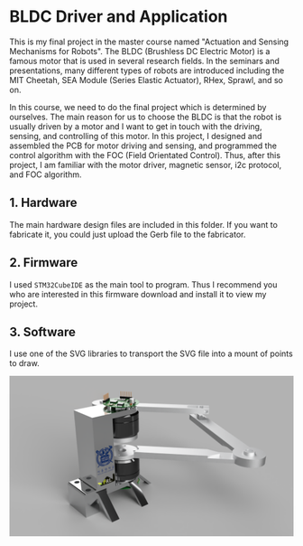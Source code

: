 # BLDC Driver and Application

  This is my final project in the master course named "Actuation and Sensing Mechanisms for Robots". The BLDC (Brushless DC Electric Motor) is a famous motor that is used in several research fields. In the seminars and presentations, many different types of robots are introduced including the MIT Cheetah, SEA Module (Series Elastic Actuator), RHex, Sprawl, and so on. 

  In this course, we need to do the final project which is determined by ourselves.  The main reason for us to choose the BLDC is that the robot is usually driven by a motor and I want to get in touch with the driving, sensing, and controlling of this motor. In this project, I designed and assembled the PCB for motor driving and sensing, and programmed the control algorithm with the FOC (Field Orientated Control). Thus, after this project, I am familiar with the motor driver, magnetic sensor, i2c protocol, and FOC algorithm.

## 1. Hardware

  The main hardware design files are included in this folder. If you want to fabricate it, you could just upload the Gerb file to the fabricator.

## 2. Firmware

  I used `STM32CubeIDE` as the main tool to program. Thus I recommend you who are interested in this firmware download and install it to view my project.

## 3. Software

  I use one of the SVG libraries to transport the SVG file into a mount of points to draw.



![](4.Image/2.png)
